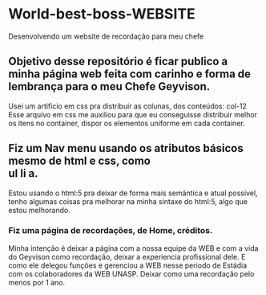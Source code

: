 # World-best-boss-WEBSITE
Desenvolvendo um website de recordação para meu chefe

## Objetivo desse repositório é ficar publico a minha página web feita com carinho e forma de lembrança para o meu Chefe Geyvison.

Usei um artificio em css pra distribuir as colunas, dos conteúdos: col-12 
Esse arquivo em css me auxiliou para que eu conseguisse distribuir melhor os itens no container, dispor os elementos uniforme em cada container.

## Fiz um Nav menu usando os atributos básicos mesmo de html e css, como <nav> ul li a.
Estou usando o html:5 pra deixar de forma mais semântica e atual possível, tenho algumas coisas pra melhorar na minha sintaxe do html:5, algo que estou melhorando.

### Fiz uma página de recordações, de Home, créditos.
Minha intenção é deixar a página com a nossa equipe da WEB e com a vida do Geyvison como recordação, deixar a experiencia profissional dele.
E como ele delegou funções e gerenciou a WEB nesse periodo de Estádia com os colaboradores da WEB UNASP. Deixar como uma recordação pelo menos por 1 ano.
